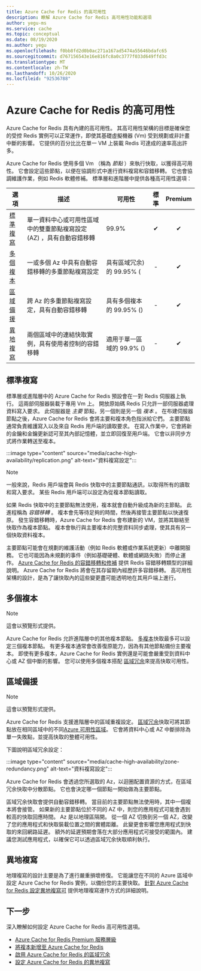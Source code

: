 ```yaml
---
title: Azure Cache for Redis 的高可用性
description: 瞭解 Azure Cache for Redis 高可用性功能和選項
author: yegu-ms
ms.service: cache
ms.topic: conceptual
ms.date: 08/19/2020
ms.author: yegu
ms.openlocfilehash: f0bb8fd2d0b0ac271a167ad5474a55646bdafc65
ms.sourcegitcommit: d767156543e16e816fc8a0c3777f033d649ffd3c
ms.translationtype: MT
ms.contentlocale: zh-TW
ms.lasthandoff: 10/26/2020
ms.locfileid: "92536788"
---
```

# <a name="high-availability-for-azure-cache-for-redis"></a>Azure Cache for Redis 的高可用性

Azure Cache for Redis 具有內建的高可用性。 其高可用性架構的目標是確保您的受控 Redis 實例可以正常運作，即使其基礎虛擬機器 (Vm) 受到規劃或非計畫中斷的影響。 它提供的百分比比在單一 VM 上裝載 Redis 可達成的速率高出許多。

Azure Cache for Redis 使用多個 Vm （稱為 *節點* ）來執行快取，以獲得高可用性。 它會設定這些節點，以便在協調形式中進行資料複寫和容錯移轉。 它也會協調維護作業，例如 Redis 軟體修補。 標準層和進階層中提供各種高可用性選項：

| 選項 | 描述 | 可用性 | 標準 | Premium |
| ------------------- | ------- | ------- | :------: | :---: |
| [標準複寫](#standard-replication)| 單一資料中心或可用性區域中的雙重節點複寫設定 (AZ) ，具有自動容錯移轉 | 99.9% |✔|✔|
| [多個複本](#multiple-replicas) | 一或多個 Az 中具有自動容錯移轉的多重節點複寫設定 | 具有區域冗余) 的 99.95% ( |-|✔|
| [區域備援](#zone-redundancy) | 跨 Az 的多重節點複寫設定，具有自動容錯移轉 | 具有多個複本的 99.95% ()  |-|✔|
| [異地複寫](#geo-replication) | 兩個區域中的連結快取實例，具有使用者控制的容錯移轉 | 適用于單一區域的 99.9% ()  |-|✔|

## <a name="standard-replication"></a>標準複寫

標準層或進階層中的 Azure Cache for Redis 預設會在一對 Redis 伺服器上執行。 這兩部伺服器裝載于專用 Vm 上。 開放原始碼 Redis 只允許一部伺服器處理資料寫入要求。 此伺服器是 *主要* 節點，另一個則是另一個 *複本* 。 在布建伺服器節點之後，Azure Cache for Redis 會將主要和複本角色指派給它們。 主要節點通常負責維護寫入以及來自 Redis 用戶端的讀取要求。 在寫入作業中，它會將新的金鑰和金鑰更新認可至其內部記憶體，並立即回復至用戶端。 它會以非同步方式將作業轉送至複本。

:::image type="content" source="media/cache-high-availability/replication.png" alt-text="資料複寫設定":::
   
>[!NOTE]
>一般來說，Redis 用戶端會與 Redis 快取中的主要節點通訊，以取得所有的讀取和寫入要求。 某些 Redis 用戶端可以設定為從複本節點讀取。
>
>

如果 Redis 快取中的主要節點無法使用，複本就會自動升級成為新的主節點。 此進程稱為 *容錯移轉* 。 複本會先等待足夠的時間，然後再接管主要節點以快速復原。 發生容錯移轉時，Azure Cache for Redis 會布建新的 VM，並將其聯結至快取作為複本節點。 複本會執行與主要複本的完整資料同步處理，使其具有另一個快取資料複本。

主要節點可能會在規劃的維護活動（例如 Redis 軟體或作業系統更新）中離開服務。 它也可能因為未規劃的事件（例如基礎硬體、軟體或網路失敗）而停止運作。 [Azure Cache for Redis 的容錯移轉和修補](cache-failover.md) 提供 Redis 容錯移轉類型的詳細說明。 Azure Cache for Redis 將會在其存留期內經歷許多容錯移轉。 高可用性架構的設計，是為了讓快取內的這些變更盡可能透明地在其用戶端上進行。

## <a name="multiple-replicas"></a>多個複本

>[!NOTE]
>這會以預覽形式提供。
>
>

Azure Cache for Redis 允許進階層中的其他複本節點。 [多複本](cache-how-to-multi-replicas.md)快取最多可以設定三個複本節點。 有更多複本通常會改善復原能力，因為有其他節點備份主要複本。 即使有更多複本，Azure Cache for Redis 實例還是可能會嚴重受到資料中心或 AZ 個中斷的影響。 您可以使用多個複本搭配 [區域冗余](#zone-redundancy)來提高快取可用性。

## <a name="zone-redundancy"></a>區域備援

>[!NOTE]
>這會以預覽形式提供。
>
>

Azure Cache for Redis 支援進階層中的區域重複設定。 [區域冗余](cache-how-to-zone-redundancy.md)快取可將其節點放在相同區域中的不同[Azure 可用性區域](../availability-zones/az-overview.md)。 它會將資料中心或 AZ 中斷排除為單一失敗點，並提高快取的整體可用性。

下圖說明區域冗余設定：

:::image type="content" source="media/cache-high-availability/zone-redundancy.png" alt-text="資料複寫設定":::
   
Azure Cache for Redis 會透過您所選取的 Az，以迴圈配置資源的方式，在區域冗余快取中分散節點。 它也會決定哪一個節點一開始做為主要節點。

區域冗余快取會提供自動容錯移轉。 當目前的主要節點無法使用時，其中一個複本將會接管。 如果新的主要節點位於不同的 AZ 中，則您的應用程式可能會遇到較高的快取回應時間。 Az 是以地理區隔開。 從一個 AZ 切換到另一個 AZ，改變了您的應用程式和快取裝載位置之間的實體距離。 此變更會影響您應用程式到快取的來回網路延遲。 額外的延遲預期會落在大部分應用程式可接受的範圍內。 建議您測試應用程式，以確保它可以透過區域冗余快取順利執行。

## <a name="geo-replication"></a>異地複寫

地理複寫的設計主要是為了進行嚴重損壞修復。 它能讓您在不同的 Azure 區域中設定 Azure Cache for Redis 實例，以備份您的主要快取。 [針對 Azure Cache for Redis 設定異地複寫可](cache-how-to-geo-replication.md) 提供地理複寫運作方式的詳細說明。

## <a name="next-steps"></a>下一步

深入瞭解如何設定 Azure Cache for Redis 高可用性選項。

* [Azure Cache for Redis Premium 服務層級](cache-overview.md#service-tiers)
* [將複本新增至 Azure Cache for Redis](cache-how-to-multi-replicas.md)
* [啟用 Azure Cache for Redis 的區域冗余](cache-how-to-zone-redundancy.md)
* [設定 Azure Cache for Redis 的異地複寫](cache-how-to-geo-replication.md)